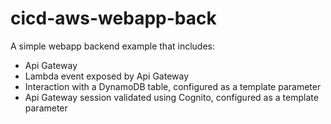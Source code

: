 # cicd-aws-webapp-back
A simple webapp backend example that includes:
* Api Gateway
* Lambda event exposed by Api Gateway
* Interaction with a DynamoDB table, configured as a template parameter
* Api Gateway session validated using Cognito, configured as a template parameter

